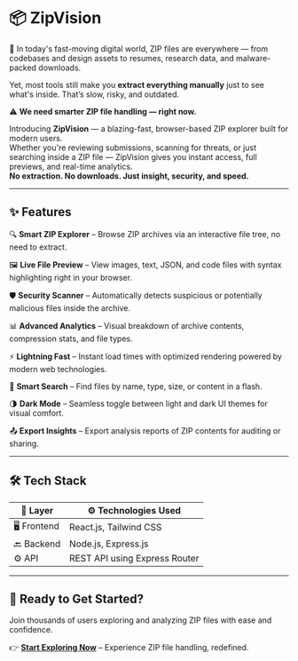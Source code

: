 # 📦 ZipVision

📣 In today's fast-moving digital world, ZIP files are everywhere — from codebases and design assets to resumes, research data, and malware-packed downloads.

Yet, most tools still make you **extract everything manually** just to see what's inside. That’s slow, risky, and outdated.

⚠️ **We need smarter ZIP file handling — right now.**

Introducing **ZipVision** — a blazing-fast, browser-based ZIP explorer built for modern users.  
Whether you're reviewing submissions, scanning for threats, or just searching inside a ZIP file — ZipVision gives you instant access, full previews, and real-time analytics.  
**No extraction. No downloads. Just insight, security, and speed.**


---

## ✨ Features

🔍 **Smart ZIP Explorer** – Browse ZIP archives via an interactive file tree, no need to extract.

🖼️ **Live File Preview** – View images, text, JSON, and code files with syntax highlighting right in your browser.

🛡️ **Security Scanner** – Automatically detects suspicious or potentially malicious files inside the archive.

📊 **Advanced Analytics** – Visual breakdown of archive contents, compression stats, and file types.

⚡ **Lightning Fast** – Instant load times with optimized rendering powered by modern web technologies.

🔎 **Smart Search** – Find files by name, type, size, or content in a flash.

🌗 **Dark Mode** – Seamless toggle between light and dark UI themes for visual comfort.

📤 **Export Insights** – Export analysis reports of ZIP contents for auditing or sharing.

---

## 🛠️ Tech Stack

| 🧩 Layer     | ⚙️ Technologies Used                      |
|-------------|--------------------------------------------|
| 🖥️ Frontend | React.js, Tailwind CSS                    |
| 🔙 Backend  | Node.js, Express.js                       |
| ⚙️ API      | REST API using Express Router              |

---

## 🚀 Ready to Get Started?

Join thousands of users exploring and analyzing ZIP files with ease and confidence.

👉 **[Start Exploring Now](#)** – Experience ZIP file handling, redefined.

